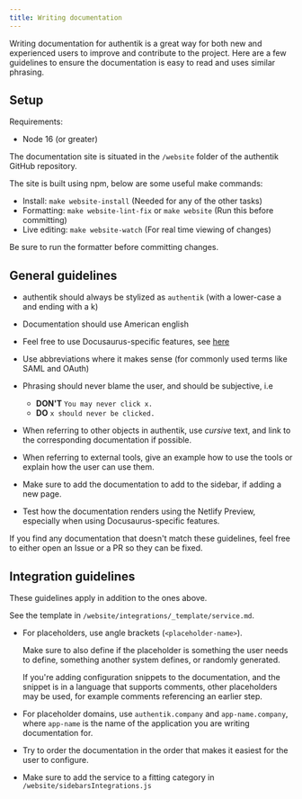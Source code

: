 ```yaml
---
title: Writing documentation
---
```


Writing documentation for authentik is a great way for both new and experienced users to improve and contribute to the project. Here are a few guidelines to ensure
the documentation is easy to read and uses similar phrasing.

## Setup

Requirements:

-   Node 16 (or greater)

The documentation site is situated in the `/website` folder of the authentik GitHub repository.

The site is built using npm, below are some useful make commands:

-   Install: `make website-install` (Needed for any of the other tasks)
-   Formatting: `make website-lint-fix` or `make website` (Run this before committing)
-   Live editing: `make website-watch` (For real time viewing of changes)

Be sure to run the formatter before committing changes.

## General guidelines

-   authentik should always be stylized as `authentik` (with a lower-case a and ending with a k)
-   Documentation should use American english
-   Feel free to use Docusaurus-specific features, see [here](https://docusaurus.io/docs/next/markdown-features)
-   Use abbreviations where it makes sense (for commonly used terms like SAML and OAuth)
-   Phrasing should never blame the user, and should be subjective, i.e

    -   **DON'T** `You may never click x.`
    -   **DO** `x should never be clicked.`

-   When referring to other objects in authentik, use _cursive_ text, and link to the corresponding documentation if possible.
-   When referring to external tools, give an example how to use the tools or explain how the user can use them.
-   Make sure to add the documentation to add to the sidebar, if adding a new page.
-   Test how the documentation renders using the Netlify Preview, especially when using Docusaurus-specific features.

If you find any documentation that doesn't match these guidelines, feel free to either open an Issue or a PR so they can be fixed.

## Integration guidelines

These guidelines apply in addition to the ones above.

See the template in `/website/integrations/_template/service.md`.

-   For placeholders, use angle brackets (`<placeholder-name>`).

    Make sure to also define if the placeholder is something the user needs to define, something another system defines, or randomly generated.

    If you're adding configuration snippets to the documentation, and the snippet is in a language that supports comments,
    other placeholders may be used, for example comments referencing an earlier step.

-   For placeholder domains, use `authentik.company` and `app-name.company`, where `app-name` is the name of the application you are writing documentation for.
-   Try to order the documentation in the order that makes it easiest for the user to configure.

-   Make sure to add the service to a fitting category in `/website/sidebarsIntegrations.js`
